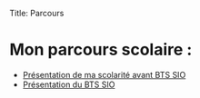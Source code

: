 Title: Parcours

# Mon parcours scolaire :

- [Présentation de ma scolarité avant BTS SIO](../pages/parcours-scolaire)
- [Présentation du BTS SIO](../pages/bts-sio)
